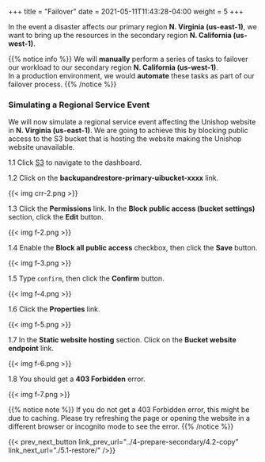 +++
title = "Failover"
date =  2021-05-11T11:43:28-04:00
weight = 5
+++

In the event a disaster affects our primary region **N. Virginia (us-east-1)**, we want to bring up the resources in the secondary region **N. California (us-west-1)**.

{{% notice info %}}
We will **manually** perform a series of tasks to failover our workload to our secondary region **N. California (us-west-1)**.  
In a production environment, we would **automate** these tasks as part of our failover process.
{{% /notice %}}


### Simulating a Regional Service Event

We will now simulate a regional service event affecting the Unishop website in **N. Virginia (us-east-1)**.  We are going to achieve this by blocking public access to the S3 bucket that is hosting the website making the Unishop website unavailable.

1.1 Click [S3](https://console.aws.amazon.com/s3/home?region=us-east-1#/) to navigate to the dashboard.

1.2 Click on the **backupandrestore-primary-uibucket-xxxx** link.

{{< img crr-2.png >}}

1.3 Click the **Permissions** link. In the **Block public access (bucket settings)** section, click the **Edit** button.

{{< img f-2.png >}}

1.4 Enable the **Block all public access** checkbox, then click the **Save** button.

{{< img f-3.png >}}

1.5 Type `confirm`, then click the **Confirm** button.

{{< img f-4.png >}}

1.6 Click the **Properties** link.  

{{< img f-5.png >}}

1.7 In the **Static website hosting** section.  Click on the **Bucket website endpoint** link.

{{< img f-6.png >}}

1.8  You should get a **403 Forbidden** error.

{{< img f-7.png >}}

{{% notice note %}}
If you do not get a 403 Forbidden error, this might be due to caching.  Please try refreshing the page or opening the website in a different browser or incognito mode to see the error.
{{% /notice  %}}

{{< prev_next_button link_prev_url="../4-prepare-secondary/4.2-copy" link_next_url="./5.1-restore/" />}}


